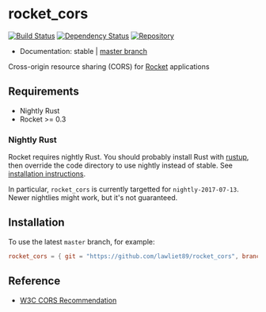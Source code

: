 # rocket_cors

[![Build Status](https://travis-ci.org/lawliet89/rocket_cors.svg)](https://travis-ci.org/lawliet89/rocket_cors)
[![Dependency Status](https://dependencyci.com/github/lawliet89/rocket_cors/badge)](https://dependencyci.com/github/lawliet89/rocket_cors)
[![Repository](https://img.shields.io/github/tag/lawliet89/rocket_cors.svg)](https://github.com/lawliet89/rocket_cors)
<!-- [![Crates.io](https://img.shields.io/crates/v/rocket_cors.svg)](https://crates.io/crates/rocket_cors) -->
<!-- [![Documentation](https://docs.rs/rocket_cors/badge.svg)](https://docs.rs/rocket_cors) -->

- Documentation:  stable | [master branch](https://lawliet89.github.io/rocket_cors)

Cross-origin resource sharing (CORS) for [Rocket](https://rocket.rs/) applications

## Requirements

- Nightly Rust
- Rocket >= 0.3

### Nightly Rust

Rocket requires nightly Rust. You should probably install Rust with
[rustup](https://www.rustup.rs/), then override the code directory to use nightly instead of stable.
See
[installation instructions](https://rocket.rs/guide/getting-started/#installing-rust).

In particular, `rocket_cors` is currently targetted for `nightly-2017-07-13`. Newer nightlies
might work, but it's not guaranteed.

## Installation

<!-- Add the following to Cargo.toml:

```toml
rocket_cors = "0.1.0"
``` -->

To use the latest `master` branch, for example:

```toml
rocket_cors = { git = "https://github.com/lawliet89/rocket_cors", branch = "master" }
```

## Reference

- [W3C CORS Recommendation](https://www.w3.org/TR/cors/#resource-processing-model)
